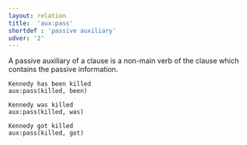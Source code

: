 ```yaml
---
layout: relation
title:  'aux:pass'
shortdef : 'passive auxiliary'
udver: '2'
---
```


A passive auxiliary of a clause is a non-main verb of the clause which
contains the passive information.

~~~ sdparse
Kennedy has been killed
aux:pass(killed, been)
~~~

~~~ sdparse
Kennedy was killed
aux:pass(killed, was)
~~~

~~~ sdparse
Kennedy got killed
aux:pass(killed, got)
~~~
<!-- Interlanguage links updated Čt lis 12 09:43:14 CET 2020 -->
